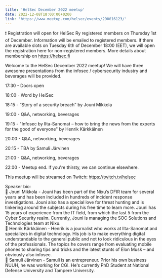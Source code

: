 ```yaml
---
title: 'HelSec December 2022 meetup'
date: 2022-12-08T18:00:00+0200
link: 'https://www.meetup.com/helsec/events/290016123/'
---
```


❗ Registration will open for HelSec Ry registered members on Thursday 1st of December. Information will be emailed to registered members. If there are available slots on Tuesday 6th of December 18:00 (EET), we will open the registration here for non-registered members. More details about membership on <https://helsec.fi>

 Welcome to the HelSec December 2022 meetup! We will have three awesome presentations from the infosec / cybersecurity industry and beverages will be provided.

 17:30 - Doors open

 18:00 - Word by HelSec

 18:15 - “Story of a security breach” by Jouni Mikkola

 19:00 - Q&A, networking, beverages

 19:15 - "Infosec by Ilta-Sanomat – how to bring the news from the experts for the good of everyone" by Henrik Kärkkäinen

 20:00 - Q&A, networking, beverages

 20:15 - TBA by Samuli Järvinen

 21:00 - Q&A, networking, beverages

 22:00 - Meetup end. If you're thirsty, we can continue elsewhere.

 This meetup will be streamed on Twitch: <https://twitch.tv/helsec>

 Speaker bio:  
🔷 Jouni Mikkola - Jouni has been part of the Nixu’s DFIR team for several years and has been included in hundreds of incident response investigations. Jouni also has a special love for threat hunting and is tinkering around the subjects during his free time to learn more. Jouni has 15 years of experience from the IT field, from which the last 5 from the Cyber Security realm. Currently, Jouni is managing the SOC Solutions and Technologies team at Nixu.  
🔷 Henrik Kärkkäinen - Henrik is a journalist who works at Ilta-Sanomat and specializes in digital technology. His job is to make everything digital understandable to the general public and not to look ridiculous in the eyes of the professionals. The topics he covers range from evaluating mobile phones to sharing tips and tricks and the latest stunts of Elon Musk – and obviously also infosec.  
🔷 Samuli Järvinen - Samuli is an entrepreneur. Prior his own business NUUH, he was working for CGI. He's currently PhD Student at National Defense University and Tampere University.

 
